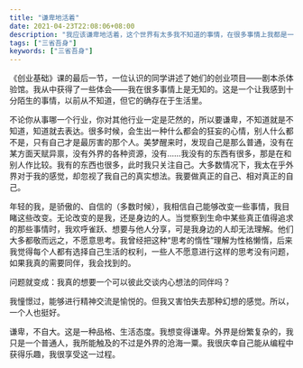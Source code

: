 ```yaml
---
title: "谦卑地活着"
date: 2021-04-23T22:08:06+08:00
description: "我应该谦卑地活着，这个世界有太多我不知道的事情，在很多事情上我都是一无所知的"
tags: ["三省吾身"]
keywords: ["三省吾身"]
---
```


《创业基础》课的最后一节，一位认识的同学讲述了她们的创业项目——剧本杀体验馆。我从中获得了一些体会——我在很多事情上是无知的。这是一个让我感到十分陌生的事情，以前从不知道，但它的确存在于生活里。

不论你从事哪一个行业，你对其他行业一定是茫然的，所以要谦卑，不知道就是不知道，知道就去表达。很多时候，会生出一种什么都会的狂妄的心情，别人什么都不是，只有自己才是最厉害的那个人。美梦醒来时，发现自己是那么普通，没有在某方面天赋异禀，没有外界的各种资源，没有……我没有的东西有很多，那是在和别人作比较。我有的东西也很多，此时我只关注自己。大多数情况下，我太在乎外界对于我的感觉，却忽视了我自己的真实想法。我要做真正的自己、相对真正的自己。

年轻的我，是骄傲的、自信的（多数时候），我相信自己能够改变一些事情，我目睹这些改变。无论改变的是我，还是身边的人。当觉察到生命中某些真正值得追求的那些事情时，我欢呼雀跃、想要与他人分享，可是我身边的人却无法理解。他们大多都敬而远之，不愿意思考。我曾经把这种“思考的惰性”理解为性格懒惰，后来我觉得每个人都有选择自己生活的权利，一些人不愿意进行这样的思考没有问题，如果我真的需要同伴，我会找到的。

问题就变成：我真的想要一个可以彼此交谈内心想法的同伴吗？

我憧憬过，能够进行精神交流是愉悦的。但我又害怕失去那种幻想的感觉。所以，一个人也挺好。

谦卑，不自大。这是一种品格、生活态度。我想变得谦卑。外界是纷繁复杂的，我只是一个普通人，我所能触及的不过是外界的沧海一粟。我很庆幸自己能从编程中获得乐趣，我很享受这一过程。

